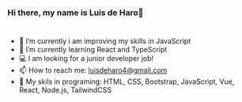 ### Hi there, my name is Luis de Haro👋
# 
- 🔭 I’m currently i am improving my skills in JavaScript
- 🌱 I’m currently learning React and TypeScript
- 💻 I am looking for a junior developer job!
- 📫 How to reach me: luisdeharo4@gmail.com
- 🧠 My skils in programing: HTML, CSS, Bootstrap, JavaScript, Vue, React, Node.js, TailwindCSS
<!--
**luisy9/luisy9** is a ✨ _special_ ✨ repository because its `README.md` (this file) appears on your GitHub profile.

Here are some ideas to get you started:


